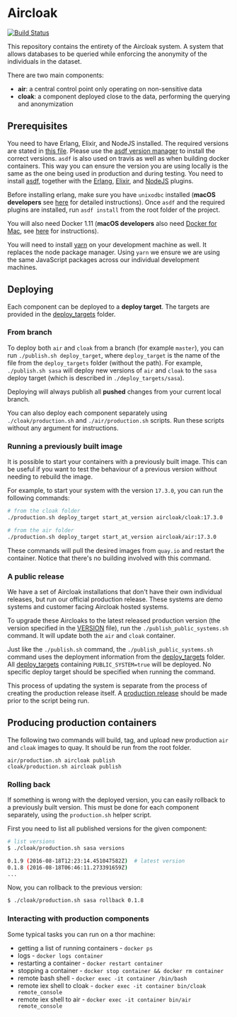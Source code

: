 Aircloak
========

[![Build
Status](https://travis-ci.com/Aircloak/aircloak.svg?token=SwtqZyez24jMwX5xQx9U&branch=develop)](https://magnum.travis-ci.com/Aircloak/aircloak)

This repository contains the entirety of the Aircloak system.
A system that allows databases to be queried while enforcing
the anonymity of the individuals in the dataset.

There are two main components:

- __air__: a central control point only operating on non-sensitive data
- __cloak__: a component deployed close to the data, performing the querying and anonymization

## Prerequisites

You need to have Erlang, Elixir, and NodeJS installed. The required versions are stated in [this file](.tool-versions).
Please use the [asdf version manager](https://github.com/asdf-vm/asdf) to install the correct versions. `asdf` is also
used on travis as well as when building docker containers.
This way you can ensure the version you are using locally is the same as the one being used in production and during testing.
You need to install [asdf](https://github.com/asdf-vm/asdf), together with the [Erlang](https://github.com/asdf-vm/asdf-erlang),
[Elixir](https://github.com/asdf-vm/asdf-elixir), and [NodeJS](https://github.com/asdf-vm/asdf-nodejs) plugins.

Before installing erlang, make sure you have `unixodbc` installed (__macOS developers__ see [here](./cloak/osx_erlang_with_odbc.md) for detailed instructions).
Once `asdf` and the required plugins are installed, run `asdf install` from the root folder of the project.

You will also need Docker 1.11 (__macOS developers__ also need [Docker for Mac](https://docs.docker.com/docker-for-mac/), see [here](./macos_docker.md) for instructions).

You will need to install [yarn](https://yarnpkg.com/en/docs/install) on your development machine as well.
It replaces the node package manager. Using `yarn` we ensure we are using the same JavaScript packages
across our individual development machines.

## Deploying

Each component can be deployed to a __deploy target__. The targets are provided in the [deploy_targets](./deploy_targets) folder.

### From branch

To deploy both `air` and `cloak` from a branch (for example `master`), you can run `./publish.sh deploy_target`, where `deploy_target` is the name of the file from the `deploy_targets` folder (without the path). For example, `./publish.sh sasa` will deploy new versions of `air` and `cloak` to the `sasa` deploy target (which is described in `./deploy_targets/sasa`).

Deploying will always publish all __pushed__ changes from your current local branch.

You can also deploy each component separately using `./cloak/production.sh` and `./air/production.sh` scripts. Run these scripts without any argument for instructions.

### Running a previously built image

It is possible to start your containers with a previously built image. This can be useful if you want to test the behaviour of a previous version without needing to rebuild the image.

For example, to start your system with the version `17.3.0`, you can run the following commands:

```bash
# from the cloak folder
./production.sh deploy_target start_at_version aircloak/cloak:17.3.0

# from the air folder
./production.sh deploy_target start_at_version aircloak/air:17.3.0
```

These commands will pull the desired images from `quay.io` and restart the container. Notice that there's no building involved with this command.

### A public release

We have a set of Aircloak installations that don't have their own individual releases, but run
our official production release. These systems are demo systems and customer facing Aircloak
hosted systems.

To upgrade these Aircloaks to the latest released production version
(the version specified in the [VERSION](./VERSION) file), run the
`./publish_public_systems.sh` command. It will update both the `air` and `cloak` container.

Just like the `./publish.sh` command, the `./publish_public_systems.sh` command uses the deployment
information from the [deploy_targets](./deploy_targets) folder. All [deploy_targets](./deploy_targets)
containing `PUBLIC_SYSTEM=true` will be deployed. No specific deploy target should be specified when
running the command.

This process of updating the system is separate from the process of creating the production
release itself. A [production release](https://github.com/Aircloak/aircloak/wiki/Releases) should
be made prior to the script being run.

## Producing production containers

The following two commands will build, tag, and upload new production `air` and `cloak` images to quay. It should be run from the root folder.

```
air/production.sh aircloak publish
cloak/production.sh aircloak publish
```

### Rolling back

If something is wrong with the deployed version, you can easily rollback to a previously built version. This must be done for each component separately, using the `production.sh` helper script.

First you need to list all published versions for the given component:

```bash
# list versions
$ ./cloak/production.sh sasa versions

0.1.9 (2016-08-18T12:23:14.451047582Z)  # latest version
0.1.8 (2016-08-18T06:46:11.273391659Z)
...
```

Now, you can rollback to the previous version:

```bash
$ ./cloak/production.sh sasa rollback 0.1.8
```

### Interacting with production components

Some typical tasks you can run on a thor machine:

- getting a list of running containers - `docker ps`
- logs - `docker logs container`
- restarting a container - `docker restart container`
- stopping a container - `docker stop container && docker rm container`
- remote bash shell - `docker exec -it container /bin/bash`
- remote iex shell to cloak - `docker exec -it container bin/cloak remote_console`
- remote iex shell to air - `docker exec -it container bin/air remote_console`
